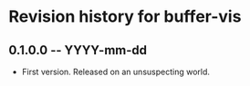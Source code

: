 # Revision history for buffer-vis

## 0.1.0.0 -- YYYY-mm-dd

* First version. Released on an unsuspecting world.
